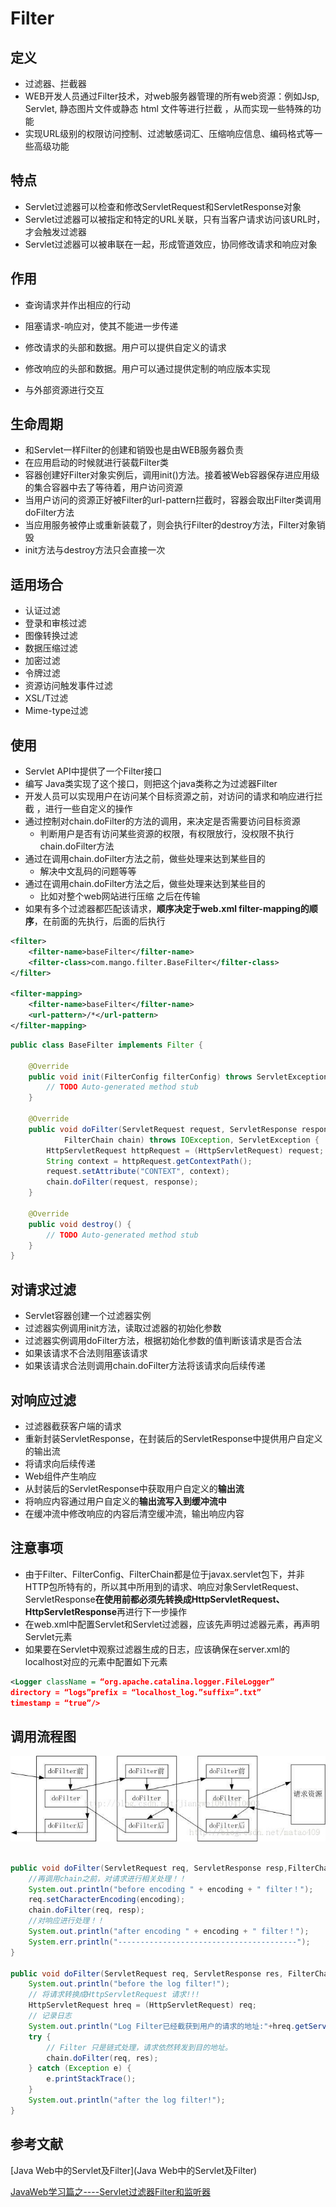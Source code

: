# Filter

## 定义

* 过滤器、拦截器
* WEB开发人员通过Filter技术，对web服务器管理的所有web资源：例如Jsp, Servlet, 静态图片文件或静态 html 文件等进行拦截 ，从而实现一些特殊的功能 
* 实现URL级别的权限访问控制、过滤敏感词汇、压缩响应信息、编码格式等一些高级功能 



## 特点

* Servlet过滤器可以检查和修改ServletRequest和ServletResponse对象 
* Servlet过滤器可以被指定和特定的URL关联，只有当客户请求访问该URL时，才会触发过滤器 
* Servlet过滤器可以被串联在一起，形成管道效应，协同修改请求和响应对象 



## 作用

* 查询请求并作出相应的行动 

* 阻塞请求-响应对，使其不能进一步传递 

* 修改请求的头部和数据。用户可以提供自定义的请求 

* 修改响应的头部和数据。用户可以通过提供定制的响应版本实现 

* 与外部资源进行交互 

  

## 生命周期

* 和Servlet一样Filter的创建和销毁也是由WEB服务器负责 
* 在应用启动的时候就进行装载Filter类 
* 容器创建好Filter对象实例后，调用init()方法。接着被Web容器保存进应用级的集合容器中去了等待着，用户访问资源 
* 当用户访问的资源正好被Filter的url-pattern拦截时，容器会取出Filter类调用doFilter方法 
* 当应用服务被停止或重新装载了，则会执行Filter的destroy方法，Filter对象销毁
* init方法与destroy方法只会直接一次 



## 适用场合

* 认证过滤 
* 登录和审核过滤 
* 图像转换过滤  
* 数据压缩过滤  
* 加密过滤  
* 令牌过滤  
* 资源访问触发事件过滤  
* XSL/T过滤  
* Mime-type过滤 



## 使用

* Servlet API中提供了一个Filter接口 
* 编写 Java类实现了这个接口，则把这个java类称之为过滤器Filter 
* 开发人员可以实现用户在访问某个目标资源之前，对访问的请求和响应进行拦截 ，进行一些自定义的操作
* 通过控制对chain.doFilter的方法的调用，来决定是否需要访问目标资源 
  * 判断用户是否有访问某些资源的权限，有权限放行，没权限不执行chain.doFilter方法 
* 通过在调用chain.doFilter方法之前，做些处理来达到某些目的 
  * 解决中文乱码的问题等等 
* 通过在调用chain.doFilter方法之后，做些处理来达到某些目的 
  * 比如对整个web网站进行压缩 之后在传输
* 如果有多个过滤器都匹配该请求，**顺序决定于web.xml filter-mapping的顺序**，在前面的先执行，后面的后执行  

```xml
<filter>
    <filter-name>baseFilter</filter-name>
    <filter-class>com.mango.filter.BaseFilter</filter-class>
</filter>

<filter-mapping>
    <filter-name>baseFilter</filter-name>
    <url-pattern>/*</url-pattern>
</filter-mapping>
```

```java
public class BaseFilter implements Filter {
 
	@Override
	public void init(FilterConfig filterConfig) throws ServletException {
		// TODO Auto-generated method stub 
	}
 
	@Override
	public void doFilter(ServletRequest request, ServletResponse response,
			FilterChain chain) throws IOException, ServletException {
		HttpServletRequest httpRequest = (HttpServletRequest) request;
		String context = httpRequest.getContextPath();
		request.setAttribute("CONTEXT", context);
		chain.doFilter(request, response);
	}
 
	@Override
	public void destroy() {
		// TODO Auto-generated method stub
	}
}
```



## 对请求过滤

* Servlet容器创建一个过滤器实例 
* 过滤器实例调用init方法，读取过滤器的初始化参数 
* 过滤器实例调用doFilter方法，根据初始化参数的值判断该请求是否合法 
* 如果该请求不合法则阻塞该请求 
* 如果该请求合法则调用chain.doFilter方法将该请求向后续传递 



## 对响应过滤

* 过滤器截获客户端的请求 
* 重新封装ServletResponse，在封装后的ServletResponse中提供用户自定义的输出流 
* 将请求向后续传递 
* Web组件产生响应 
* 从封装后的ServletResponse中获取用户自定义的**输出流** 
* 将响应内容通过用户自定义的**输出流写入到缓冲流中** 
* 在缓冲流中修改响应的内容后清空缓冲流，输出响应内容 



## 注意事项

* 由于Filter、FilterConfig、FilterChain都是位于javax.servlet包下，并非HTTP包所特有的，所以其中所用到的请求、响应对象ServletRequest、ServletResponse**在使用前都必须先转换成HttpServletRequest、HttpServletResponse**再进行下一步操作 
* 在web.xml中配置Servlet和Servlet过滤器，应该先声明过滤器元素，再声明Servlet元素 
* 如果要在Servlet中观察过滤器生成的日志，应该确保在server.xml的localhost对应的<host>元素中配置如下<logger>元素 

```xml
<Logger className = “org.apache.catalina.logger.FileLogger”
directory = “logs”prefix = “localhost_log.”suffix=”.txt”
timestamp = “true”/>
```



## 调用流程图

![调用流程图](.\cite\调用流程图.jpg)

```java

public void doFilter(ServletRequest req, ServletResponse resp,FilterChain chain) throws IOException, ServletException {  
    //再调用chain之前，对请求进行相关处理！！
    System.out.println("before encoding " + encoding + " filter！");  
    req.setCharacterEncoding(encoding);  
    chain.doFilter(req, resp);    
    //对响应进行处理！！
    System.out.println("after encoding " + encoding + " filter！");  
    System.err.println("----------------------------------------");  
} 

public void doFilter(ServletRequest req, ServletResponse res, FilterChain chain) throws IOException, ServletException {  
    System.out.println("before the log filter!");  
    // 将请求转换成HttpServletRequest 请求!!!  
    HttpServletRequest hreq = (HttpServletRequest) req;  
    // 记录日志  
    System.out.println("Log Filter已经截获到用户的请求的地址:"+hreq.getServletPath() );  
    try {  
        // Filter 只是链式处理，请求依然转发到目的地址。  
        chain.doFilter(req, res);  
    } catch (Exception e) {  
        e.printStackTrace();  
    }  
    System.out.println("after the log filter!");  
}
```





## 参考文献

[Java Web中的Servlet及Filter](Java Web中的Servlet及Filter)

[ JavaWeb学习篇之----Servlet过滤器Filter和监听器 ](https://blog.csdn.net/jiangwei0910410003/article/details/23372847)